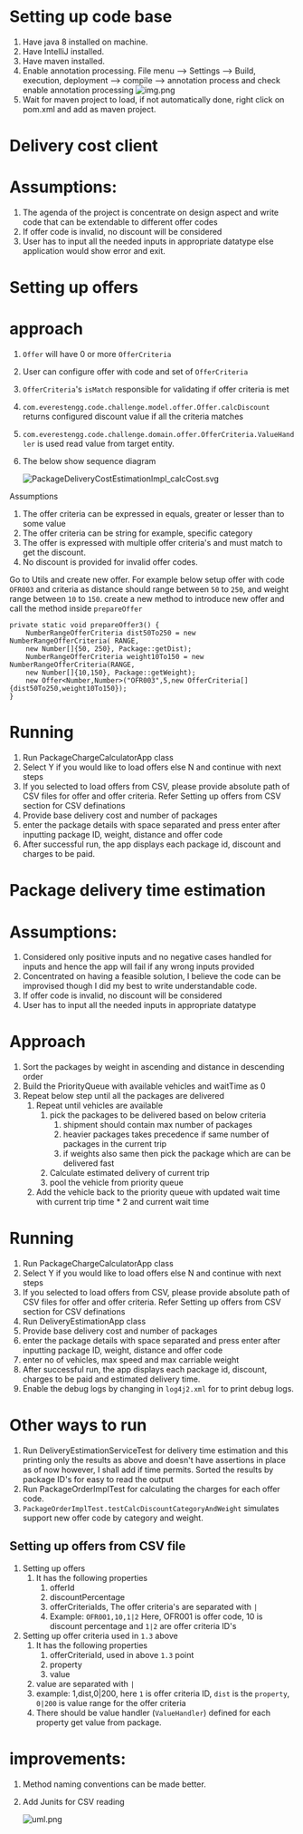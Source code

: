 
# Setting up code base

1. Have java 8 installed on machine.
2. Have IntelliJ installed.
3. Have maven installed.
4. Enable annotation processing. File menu --> Settings --> Build, execution, deployment --> compile --> annotation process and check  enable annotation processing
   ![img.png](img.png)
5. Wait for maven project to load, if not automatically done, right click on pom.xml and add as maven project.

# Delivery cost client
# Assumptions: 

1. The agenda of the project is concentrate on design aspect and write code that can be extendable to different offer codes
2. If offer code is invalid, no discount will be considered
3. User has to input all the needed inputs in appropriate datatype else application would show error and exit.

# Setting up offers

# approach
   1. `Offer` will have 0 or more `OfferCriteria`
   2. User can configure offer with code and set of `OfferCriteria`
   3. `OfferCriteria`'s `isMatch` responsible for validating if offer criteria is met
   4. `com.everestengg.code.challenge.model.offer.Offer.calcDiscount` returns configured discount value if all the criteria matches
   5. `com.everestengg.code.challenge.domain.offer.OfferCriteria.ValueHandler` is used read value from target entity.
   6. The below show sequence diagram
      
      ![PackageDeliveryCostEstimationImpl_calcCost.svg](PackageDeliveryCostEstimationImpl_calcCost.svg)


Assumptions
   1. The offer criteria can be expressed in equals, greater or lesser than to some value
   2. The offer criteria can be string for example, specific category
   3. The offer is expressed with multiple offer criteria's and must match to get the discount.
   4. No discount is provided for invalid offer codes.

Go to Utils and create new offer. For example below setup offer with code `OFR003` and criteria as 
distance should range between `50` to `250`, and weight range between `10` to `150`. create a new method to introduce new offer and call the method inside `prepareOffer`

    private static void prepareOffer3() {
        NumberRangeOfferCriteria dist50To250 = new NumberRangeOfferCriteria( RANGE,
        new Number[]{50, 250}, Package::getDist);
        NumberRangeOfferCriteria weight10To150 = new NumberRangeOfferCriteria(RANGE,
        new Number[]{10,150}, Package::getWeight);
        new Offer<Number,Number>("OFR003",5,new OfferCriteria[]{dist50To250,weight10To150});
    }

# Running
1. Run PackageChargeCalculatorApp class
2. Select Y if you would like to load offers else N and continue with next steps
3. If you selected to load offers from CSV, please provide absolute path of CSV files for offer and offer criteria. Refer Setting up offers from CSV section for CSV definations
4. Provide base delivery cost and number of packages
5. enter the package details with space separated and press enter after inputting package ID, weight, distance and offer code
6. After successful run, the app displays each package id, discount and charges to be paid.

# Package delivery time estimation

# Assumptions:

1. Considered only positive inputs and no negative cases handled for inputs and hence the app will fail if any wrong inputs provided
2. Concentrated on having a feasible solution, I believe the code can be improvised though I did my best to write understandable code.
3. If offer code is invalid, no discount will be considered
4. User has to input all the needed inputs in appropriate datatype

# Approach
1. Sort the packages by weight in ascending and distance in descending order
2. Build the PriorityQueue with available vehicles and waitTime as 0
3. Repeat below step until all the packages are delivered
   1. Repeat until vehicles are available
      1. pick the packages to be delivered based on below criteria
         1. shipment should contain max number of packages
         2. heavier packages takes precedence if same number of packages in the current trip
         3. if weights also same then pick the package which are can be delivered fast
      2. Calculate estimated delivery of current trip
      3. pool the vehicle from priority queue
   2. Add the vehicle back to the priority queue with updated wait time with current trip time * 2 and current wait time 


# Running
1. Run PackageChargeCalculatorApp class
2. Select Y if you would like to load offers else N and continue with next steps
3. If you selected to load offers from CSV, please provide absolute path of CSV files for offer and offer criteria. Refer Setting up offers from CSV section for CSV definations
4. Run DeliveryEstimationApp class
5. Provide base delivery cost and number of packages
6. enter the package details with space separated and press enter after inputting package ID, weight, distance and offer code
7. enter no of vehicles, max speed and max carriable weight
8. After successful run, the app displays each package id, discount, charges to be paid and estimated delivery time.
9. Enable the debug logs by changing in `log4j2.xml` for to print debug logs.


# Other ways to run

1. Run DeliveryEstimationServiceTest for delivery time estimation and this printing only the results as above and doesn't have assertions in place as of now however, I shall add if time permits. Sorted the results by package ID's for easy to read the output
2. Run PackageOrderImplTest for calculating the charges for each offer code.
3. `PackageOrderImplTest.testCalcDiscountCategoryAndWeight` simulates support new offer code by category and weight.


## Setting up offers from CSV file

1. Setting up offers
   1. It has the following properties
      1. offerId
      2. discountPercentage
      3. offerCriteriaIds, The offer criteria's are separated with `|`
      4. Example: `OFR001,10,1|2` Here, OFR001 is offer code, 10 is discount percentage and `1|2` are offer criteria ID's
2. Setting up offer criteria used in `1.3` above
   1. It has the following properties
      1. offerCriteriaId, used in above `1.3` point
      2. property
      3. value
   2. value are separated with `|`
   3. example: 1,dist,0|200, here `1` is offer criteria ID, `dist` is the `property`, `0|200` is value range for the offer criteria
   4. There should be value handler (`ValueHandler`) defined for each property get value from package.
   
# improvements:
1. Method naming conventions can be made better.
2. Add Junits for CSV reading


   ![uml.png](uml.png)







